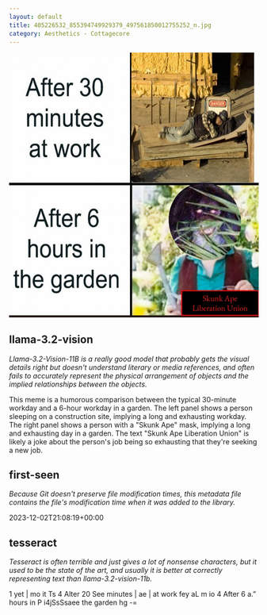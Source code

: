 ```yaml
---
layout: default
title: 405226532_855394749929379_497561850012755252_n.jpg
category: Aesthetics - Cottagecore
---
```


<div markdown="0"><a href="405226532_855394749929379_497561850012755252_n.jpg"><img class="photo" src="405226532_855394749929379_497561850012755252_n.jpg" /></a>

<h2>llama-3.2-vision</h2>
<p><i>Llama-3.2-Vision-11B is a really good model that probably gets the visual details right but doesn't understand literary or media references, and often fails to accurately represent the physical arrangement of objects and the implied relationships between the objects.</i></p>
<p>This meme is a humorous comparison between the typical 30-minute workday and a 6-hour workday in a garden. The left panel shows a person sleeping on a construction site, implying a long and exhausting workday. The right panel shows a person with a &quot;Skunk Ape&quot; mask, implying a long and exhausting day in a garden. The text &quot;Skunk Ape Liberation Union&quot; is likely a joke about the person&#x27;s job being so exhausting that they&#x27;re seeking a new job.</p>

<h2>first-seen</h2>
<p><i>Because Git doesn't preserve file modification times, this metadata file contains the file's modification time when it was added to the library.</i></p>
<p>2023-12-02T21:08:19+00:00</p>

<h2>tesseract</h2>
<p><i>Tesseract is often terrible and just gives a lot of nonsense characters, but it used to be the state of the art, and usually it is better at correctly representing text than llama-3.2-vision-11b.</i></p>
<p>1 yet | mo it Ts 4 Alter 20 See minutes | ae | at work fey aL m io 4 After 6 a.” hours in P i4jSsSsaee the garden hg -=</p>

</div>

